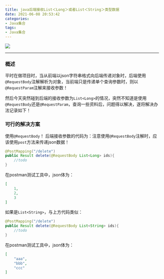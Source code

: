 ```yaml
---
title: java后端接收List＜Long＞或者List＜String＞类型数据
date: 2021-06-08 20:53:42
categories:
- Java集合
tags:
- Java集合
---
```


![](http://qiniusave.codeyu.cn/java%E9%9B%86%E5%90%88.jpg)

<!--less-->

---

### 概述

平时在做项目时，当从前端以json字符串格式向后端传递对象时，后端使用`@RequestBody`注解解析为对象，当前端只是传递单个查询参数时，则以`@RequestParam`注解来接收参数！

然后今天突然碰到后端的接收参数为`List<Long>`的情况，突然不知道是使用`@RequestBody`还是`@RequestParam`，查询一些资料后，问题得以解决，遂将解决办法记录如下！

### 可行的解决方案
使用`@RequestBody`！
后端接收参数的代码为：注意使用`@RequestBody`注解时，应该使用`post`方法来传递json数据！
```java
@PostMapping("/delete")
public Result delete(@RequestBody List<Long> ids){
	//todo
}
```
在postman测试工具中，json体为：
```json
[
    1,
    2,
    3
]
```
如果是`List<String>`，与上方代码类似：
```java
@PostMapping("/delete")
public Result delete(@RequestBody List<String> ids){
	//todo
}
```
在postman测试工具中，json体为：
```json
[
    "aaa",
    "bbb",
    "ccc"
]
```